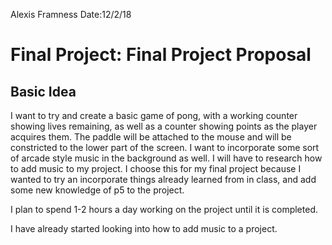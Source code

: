 Alexis Framness
Date:12/2/18

# **Final Project:** Final Project Proposal

## Basic Idea

I want to try and create a basic game of pong, with a working counter showing lives remaining, as well as a counter showing points as the player acquires them. The paddle will be attached to the mouse and will be constricted to the lower part of the screen. I want to incorporate some sort of arcade style music in the background as well. I will have to research how to add music to my project. I choose this for my final project because I wanted to try an incorporate things already learned from in class, and add some new knowledge of p5 to the project.

I plan to spend 1-2 hours a day working on the project until it is completed.

I have already started looking into how to add music to a project.
